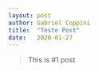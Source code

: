 ```yaml
---
layout: post
author: Gabriel Coppini
title:  "Teste Post"
date:   2020-01-27
---
```

> This is #1 post
